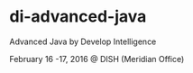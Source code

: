 # di-advanced-java
Advanced Java by Develop Intelligence

February 16 -17, 2016 @ DISH (Meridian Office)
